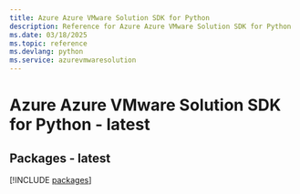 ```yaml
---
title: Azure Azure VMware Solution SDK for Python
description: Reference for Azure Azure VMware Solution SDK for Python
ms.date: 03/18/2025
ms.topic: reference
ms.devlang: python
ms.service: azurevmwaresolution
---
```

# Azure Azure VMware Solution SDK for Python - latest
## Packages - latest
[!INCLUDE [packages](azure-vmware-solution-index.md)]